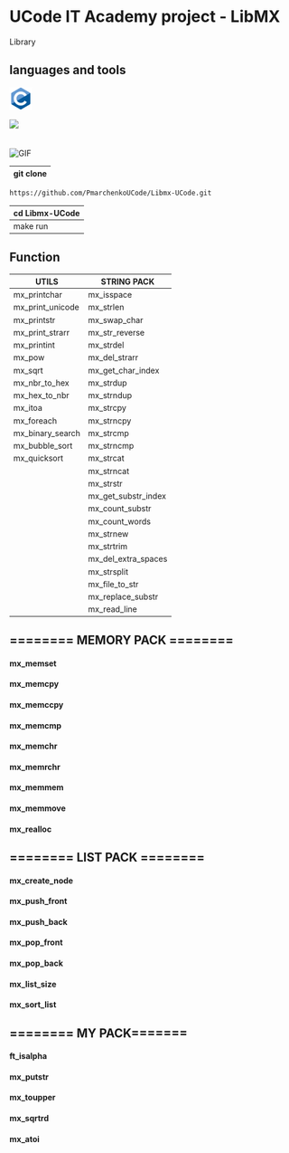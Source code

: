 # UCode IT Academy project - LibMX
Library

<h2>languages and tools</h2>

<a href="https://www.cprogramming.com/" target="_blank" rel="noreferrer"> 
  <img src="https://raw.githubusercontent.com/devicons/devicon/master/icons/c/c-original.svg" alt="c" width="40" height="40"/>
</a>

![](https://visitor-badge.glitch.me/badge?page_id=pmarchenkoucode.libmx-ucode)

<br>

<img align="center" alt="GIF" src="https://github.com/PmarchenkoUCode/Libmx-UCode/blob/main/libmx.png" width="720" height="100"/>

| git clone        |
| ---------------- |
```md 
https://github.com/PmarchenkoUCode/Libmx-UCode.git
```
| cd Libmx-UCode   |
| ---------------- |
| make run         |

<h2>Function</h2>

|      UTILS       |   STRING PACK   |
| ---------------- |---------------- |
| mx_printchar     |  mx_isspace
| mx_print_unicode |  mx_strlen
| mx_printstr      |  mx_swap_char
| mx_print_strarr  |  mx_str_reverse
| mx_printint      |  mx_strdel
| mx_pow           |  mx_del_strarr
| mx_sqrt          |  mx_get_char_index
| mx_nbr_to_hex    |  mx_strdup
| mx_hex_to_nbr    |  mx_strndup
| mx_itoa          |  mx_strcpy
| mx_foreach       |  mx_strncpy
| mx_binary_search |  mx_strcmp
| mx_bubble_sort   |  mx_strncmp
| mx_quicksort     |  mx_strcat
|                  |  mx_strncat
|                  |  mx_strstr
|                  |  mx_get_substr_index
|                  |  mx_count_substr
|                  |  mx_count_words
|                  |  mx_strnew
|                  |  mx_strtrim
|                  |  mx_del_extra_spaces
|                  |  mx_strsplit
|                  |  mx_file_to_str
|                  |  mx_replace_substr
|                  |  mx_read_line

## ======== MEMORY PACK ========
#### mx_memset
#### mx_memcpy
#### mx_memccpy
#### mx_memcmp
#### mx_memchr
#### mx_memrchr
#### mx_memmem
#### mx_memmove
#### mx_realloc

## ======== LIST PACK ========
#### mx_create_node
#### mx_push_front
#### mx_push_back
#### mx_pop_front
#### mx_pop_back
#### mx_list_size
#### mx_sort_list

## ======== MY PACK=======
#### ft_isalpha
#### mx_putstr
#### mx_toupper
#### mx_sqrtrd
#### mx_atoi
